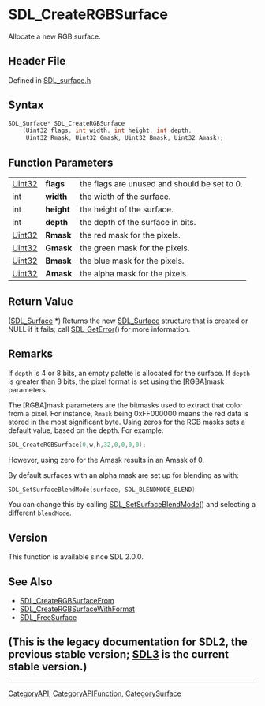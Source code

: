 # SDL_CreateRGBSurface

Allocate a new RGB surface.

## Header File

Defined in [SDL_surface.h](https://github.com/libsdl-org/SDL/blob/SDL2/include/SDL_surface.h)

## Syntax

```c
SDL_Surface* SDL_CreateRGBSurface
    (Uint32 flags, int width, int height, int depth,
     Uint32 Rmask, Uint32 Gmask, Uint32 Bmask, Uint32 Amask);
```

## Function Parameters

|                  |            |                                              |
| ---------------- | ---------- | -------------------------------------------- |
| [Uint32](Uint32) | **flags**  | the flags are unused and should be set to 0. |
| int              | **width**  | the width of the surface.                    |
| int              | **height** | the height of the surface.                   |
| int              | **depth**  | the depth of the surface in bits.            |
| [Uint32](Uint32) | **Rmask**  | the red mask for the pixels.                 |
| [Uint32](Uint32) | **Gmask**  | the green mask for the pixels.               |
| [Uint32](Uint32) | **Bmask**  | the blue mask for the pixels.                |
| [Uint32](Uint32) | **Amask**  | the alpha mask for the pixels.               |

## Return Value

([SDL_Surface](SDL_Surface) *) Returns the new [SDL_Surface](SDL_Surface)
structure that is created or NULL if it fails; call
[SDL_GetError](SDL_GetError)() for more information.

## Remarks

If `depth` is 4 or 8 bits, an empty palette is allocated for the surface.
If `depth` is greater than 8 bits, the pixel format is set using the
[RGBA]mask parameters.

The [RGBA]mask parameters are the bitmasks used to extract that color from
a pixel. For instance, `Rmask` being 0xFF000000 means the red data is
stored in the most significant byte. Using zeros for the RGB masks sets a
default value, based on the depth. For example:

```c++
SDL_CreateRGBSurface(0,w,h,32,0,0,0,0);
```

However, using zero for the Amask results in an Amask of 0.

By default surfaces with an alpha mask are set up for blending as with:

```c++
SDL_SetSurfaceBlendMode(surface, SDL_BLENDMODE_BLEND)
```

You can change this by calling
[SDL_SetSurfaceBlendMode](SDL_SetSurfaceBlendMode)() and selecting a
different `blendMode`.

## Version

This function is available since SDL 2.0.0.

## See Also

- [SDL_CreateRGBSurfaceFrom](SDL_CreateRGBSurfaceFrom)
- [SDL_CreateRGBSurfaceWithFormat](SDL_CreateRGBSurfaceWithFormat)
- [SDL_FreeSurface](SDL_FreeSurface)


## (This is the legacy documentation for SDL2, the previous stable version; [SDL3](https://wiki.libsdl.org/SDL3/) is the current stable version.)



----
[CategoryAPI](CategoryAPI), [CategoryAPIFunction](CategoryAPIFunction), [CategorySurface](CategorySurface)

